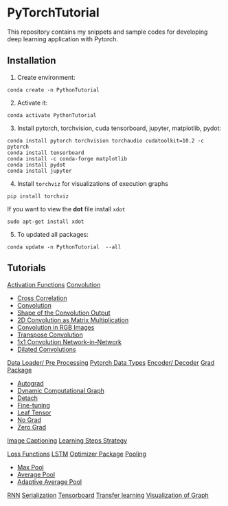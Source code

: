 # PyTorchTutorial
This repository contains my snippets and sample codes for developing deep learning application with Pytorch.

## Installation
1. Create environment:

`conda create -n PythonTutorial`

2. Activate it:

`conda activate PythonTutorial`

3. Install pytorch, torchvision, cuda tensorboard, jupyter, matplotlib, pydot:

`conda install pytorch torchvision torchaudio cudatoolkit=10.2 -c pytorch`  
`conda install tensorboard`  
`conda install -c conda-forge matplotlib`  
`conda install pydot`  
`conda install jupyter`  

4. Install `torchviz` for visualizations of execution graphs 

`pip install torchviz`

If you want to view the <b>dot</b> file install `xdot`

`sudo apt-get install xdot`

5. To updated all packages:

`conda update -n PythonTutorial  --all`

## Tutorials

[Activation Functions](src/activation_functions/activation_function.ipynb)
[Convolution](src/conv/cross_correlation_convolution.ipynb)
- [Cross Correlation](conv/cross_correlation_convolution.ipynb#Cross-Correlation)
- [Convolution](conv/cross_correlation_convolution.ipynb#Convoloution)
- [Shape of the Convolution Output](conv/cross_correlation_convolution.ipynb#Shape-of-the-Convolution-Output)
- [2D Convolution as Matrix Multiplication](conv/cross_correlation_convolution.ipynb#2D-Convolution-as-Matrix-Multiplication)
- [Convolution in RGB Images](conv/cross_correlation_convolution.ipynb#Convolution-in-RGB-Images)
- [Transpose Convolution](conv/cross_correlation_convolution.ipynb#Transpose-Convolution)
- [1x1 Convolution Network-in-Network](cross_correlation_convolution.ipynb#1x1-Convolution:-Network-in-Network)
- [Dilated Convolutions](conv/cross_correlation_convolution.ipynb#Dilated-Convolutions)

[Data Loader/ Pre Processing](src/data_loader_pre_processing/index.ipynb)
[Pytorch Data Types](data_types/index.ipynb)
[Encoder/ Decoder](src/encoder/index.ipynb)
[Grad Package](src/grad_package)
- [Autograd]()
- [Dynamic Computational Graph]()
- [Detach]()
- [Fine-tuning]()
- [Leaf Tensor]()
- [No Grad]()
- [Zero Grad]()

[Image Captioning](src/image_captioning)
[Learning Steps Strategy]()

[Loss Functions](loss_functions/loss_functions.ipynb)
[LSTM](src/LSTM/index.ipynb)
[Optimizer Package](src/optim_package/index.pynb)
[Pooling](src/pooling/index.ipynb)
- [Max Pool](pooling/index.ipynb#Max-Pool)
- [Average Pool](pooling/index.ipynb#Average-Pool)
- [Adaptive Average Pool](pooling/index.ipynb#Adaptive-Average-Pool)

[RNN](src/rnn/index.ipynb)
[Serialization](src/serialization/index.ipynb)
[Tensorboard](src/tensorboard/index.ipynb)
[Transfer learning](src/transfer_learning/transfer_learning.ipynb)
[Visualization of Graph](src/graph_visualization/index.ipynb)













